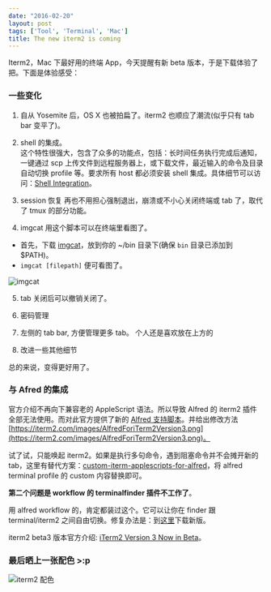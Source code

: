 ```yaml
---
date: "2016-02-20"
layout: post
tags: ['Tool', 'Terminal', 'Mac']
title: The new iterm2 is coming
---
```


Iterm2，Mac 下最好用的终端 App，今天提醒有新 beta 版本，于是下载体验了把。下面是体验感受：

### 一些变化

<!--more-->

1. 自从 Yosemite 后，OS X 也被拍扁了。iterm2 也顺应了潮流(似乎只有 tab bar 变平了)。

2. shell 的集成。  
这个特性很强大，包含了众多的功能点，包括：长时间任务执行完成后通知，一键通过 scp 上传文件到远程服务器上，或下载文件，最近输入的命令及目录自动切换 profile 等。要求所有 host 都必须安装 shell 集成。具体细节可以访问：[Shell Integration](https://iterm2.com/shell_integration.html)。

3. session 恢复
再也不用担心强制退出，崩溃或不小心关闭终端或 tab 了，取代了 tmux 的部分功能。

4. imgcat
用这个脚本可以在终端里看图了。
+ 首先，下载 [imgcat](https://iterm2.com/imgcat)，放到你的 ~/bin 目录下(确保 `bin` 目录已添加到 $PATH)。
+ `imgcat [filepath]` 便可看图了。

![imgcat](/images/posts/imgcat.png)

5. tab 关闭后可以撤销关闭了。

6. 密码管理

7. 左侧的 tab bar, 方便管理更多 tab。
个人还是喜欢放在上方的

8. 改进一些其他细节

总的来说，变得更好用了。

### 与 Afred 的集成

官方介绍不再向下兼容老的 AppleScript 语法。所以导致 Alfred 的 iterm2 插件全部无法使用。而对此官方提供了新的 [Alfred 支持脚本](https://gist.githubusercontent.com/gnachman/4cbe6743baa7fe07536b/raw/466b24deb91b8c7dde396023f327326ca1fa3661/gistfile1.txt)。并给出修改方法 [https://iterm2.com/images/AlfredForiTerm2Version3.png](https://iterm2.com/images/AlfredForiTerm2Version3.png)。

试了试，只能唤起 iterm2。如果是执行多句命令，遇到阻塞命令并不会摊开新的 tab，这里有替代方案：[custom-iterm-applescripts-for-alfred](https://github.com/stuartcryan/custom-iterm-applescripts-for-alfred/blob/master/custom_iterm_script_iterm_2.9.applescript)，将 alfred terminal profile 的 custom 内容替换即可。

**第二个问题是 workflow 的 terminalfinder 插件不工作了**。

用 alfred workflow 的，肯定都装过这个。它可以让你在 finder 跟 terminal/iterm2 之间自由切换。修复办法是：到[这里](https://github.com/LeEnno/alfred-terminalfinder)下载新版。

iterm2 beta3 版本官方介绍: [iTerm2 Version 3 Now in Beta](https://iterm2.com/version3.html?src=4)。

### 最后晒上一张配色 >:p 

![iterm2 配色](/images/posts/iterm2.png)

